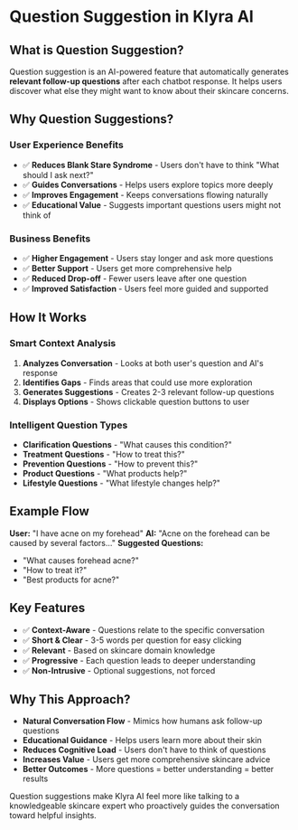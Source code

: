 # Question Suggestion in Klyra AI

## What is Question Suggestion?

Question suggestion is an AI-powered feature that automatically generates **relevant follow-up questions** after each chatbot response. It helps users discover what else they might want to know about their skincare concerns.

## Why Question Suggestions?

### **User Experience Benefits**
- ✅ **Reduces Blank Stare Syndrome** - Users don't have to think "What should I ask next?"
- ✅ **Guides Conversations** - Helps users explore topics more deeply
- ✅ **Improves Engagement** - Keeps conversations flowing naturally
- ✅ **Educational Value** - Suggests important questions users might not think of

### **Business Benefits**
- ✅ **Higher Engagement** - Users stay longer and ask more questions
- ✅ **Better Support** - Users get more comprehensive help
- ✅ **Reduced Drop-off** - Fewer users leave after one question
- ✅ **Improved Satisfaction** - Users feel more guided and supported

## How It Works

### **Smart Context Analysis**
1. **Analyzes Conversation** - Looks at both user's question and AI's response
2. **Identifies Gaps** - Finds areas that could use more exploration
3. **Generates Suggestions** - Creates 2-3 relevant follow-up questions
4. **Displays Options** - Shows clickable question buttons to user

### **Intelligent Question Types**
- **Clarification Questions** - "What causes this condition?"
- **Treatment Questions** - "How to treat this?"
- **Prevention Questions** - "How to prevent this?"
- **Product Questions** - "What products help?"
- **Lifestyle Questions** - "What lifestyle changes help?"

## Example Flow

**User:** "I have acne on my forehead"
**AI:** "Acne on the forehead can be caused by several factors..."
**Suggested Questions:**
- "What causes forehead acne?"
- "How to treat it?"
- "Best products for acne?"

## Key Features

- ✅ **Context-Aware** - Questions relate to the specific conversation
- ✅ **Short & Clear** - 3-5 words per question for easy clicking
- ✅ **Relevant** - Based on skincare domain knowledge
- ✅ **Progressive** - Each question leads to deeper understanding
- ✅ **Non-Intrusive** - Optional suggestions, not forced

## Why This Approach?

- **Natural Conversation Flow** - Mimics how humans ask follow-up questions
- **Educational Guidance** - Helps users learn more about their skin
- **Reduces Cognitive Load** - Users don't have to think of questions
- **Increases Value** - Users get more comprehensive skincare advice
- **Better Outcomes** - More questions = better understanding = better results

Question suggestions make Klyra AI feel more like talking to a knowledgeable skincare expert who proactively guides the conversation toward helpful insights.

